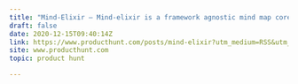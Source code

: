 ```yaml
---
title: "Mind-Elixir — Mind-elixir is a framework agnostic mind map core"
draft: false
date: 2020-12-15T09:40:14Z
link: https://www.producthunt.com/posts/mind-elixir?utm_medium=RSS&utm_source=hune
site: www.producthunt.com
topic: product hunt  

---
```

